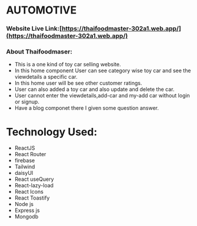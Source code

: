 # AUTOMOTIVE

### Website Live Link:[https://thaifoodmaster-302a1.web.app/](https://thaifoodmaster-302a1.web.app/)


### About Thaifoodmaser:
- This is a one kind of toy car selling website.
- In this home component User can see category wise toy car and see the viewdetails a specific car.
- In this home user will be see other customer ratings.
- User can also added a toy car and also update and delete the car.
- User cannot enter the viewdetails,add-car and my-add car without login or signup.
- Have a blog componet there I given some question answer.


# Technology Used:
- ReactJS
- React Router
- firebase
- Tailwind
- daisyUI
- React useQuery
- React-lazy-load
- React Icons
- React Toastify
- Node js
- Express js
- Mongodb

